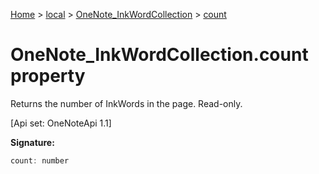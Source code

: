 [Home](./index) &gt; [local](local.md) &gt; [OneNote\_InkWordCollection](local.onenote_inkwordcollection.md) &gt; [count](local.onenote_inkwordcollection.count.md)

# OneNote\_InkWordCollection.count property

Returns the number of InkWords in the page. Read-only. 

 \[Api set: OneNoteApi 1.1\]

**Signature:**
```javascript
count: number
```
